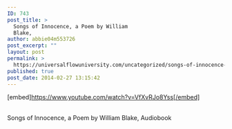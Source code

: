 ```yaml
---
ID: 743
post_title: >
  Songs of Innocence, a Poem by William
  Blake,
author: abbie04m553726
post_excerpt: ""
layout: post
permalink: >
  https://universalflowuniversity.com/uncategorized/songs-of-innocence-a-poem-by-william-blake/
published: true
post_date: 2014-02-27 13:15:42
---
```

[embed]https://www.youtube.com/watch?v=VfXvRJo8Yss[/embed]</br></br>
<p>Songs of Innocence, a Poem by William Blake, Audiobook</p>